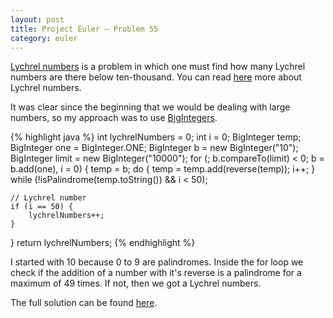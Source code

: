 ```yaml
---
layout: post
title: Project Euler — Problem 55
category: euler
---
```


[Lychrel numbers](https://projecteuler.net/problem=55) is a problem in which one must find how many Lychrel numbers are there below ten-thousand. You can read [here](http://en.wikipedia.org/wiki/Lychrel_number) more about Lychrel numbers.

It was clear since the beginning that we would be dealing with large numbers, so my approach was to use [BigIntegers](https://docs.oracle.com/javase/7/docs/api/java/math/BigInteger.html).

{% highlight java %}
int lychrelNumbers = 0;
int i = 0;
BigInteger temp;
BigInteger one = BigInteger.ONE;
BigInteger b = new BigInteger("10");
BigInteger limit = new BigInteger("10000");
for (; b.compareTo(limit) < 0; b = b.add(one), i = 0) {
    temp = b;
    do {
        temp = temp.add(reverse(temp));
        i++;
    } while (!isPalindrome(temp.toString()) && i < 50);

    // Lychrel number
    if (i == 50) {
        lychrelNumbers++;
    }
}
return lychrelNumbers;
{% endhighlight %}

I started with 10 because 0 to 9 are palindromes. Inside the for loop we check if the addition of a number with it's reverse is a palindrome for a maximum of 49 times. If not, then we got a Lychrel numbers.

The full solution can be found [here](https://github.com/luisramalho/euler/blob/master/Problem055.java).
